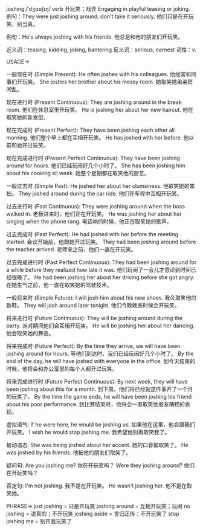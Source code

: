 joshing:/ˈdʒoʊʃɪŋ/
verb
开玩笑；戏弄
Engaging in playful teasing or joking.
例句：They were just joshing around, don't take it seriously. 他们只是在开玩笑，别当真。

例句：He's always joshing with his friends. 他总是和他的朋友们开玩笑。


近义词：teasing, kidding, joking, bantering
反义词：serious, earnest
词性：v.


USAGE->

一般现在时 (Simple Present):
He often joshes with his colleagues. 他经常和同事们开玩笑。
She joshes her brother about his messy room. 她取笑她弟弟房间乱。

现在进行时 (Present Continuous):
They are joshing around in the break room. 他们在休息室里开玩笑。
He is joshing her about her new haircut. 他在取笑她的新发型。

现在完成时 (Present Perfect):
They have been joshing each other all morning. 他们整个早上都在互相开玩笑。
He has joshed with her before. 他以前和她开过玩笑。

现在完成进行时 (Present Perfect Continuous):
They have been joshing around for hours. 他们已经玩闹好几个小时了。
She has been joshing him about his cooking all week. 她整个星期都在取笑他的厨艺。

一般过去时 (Simple Past):
He joshed her about her clumsiness. 他取笑她的笨拙。
They joshed around during the car ride. 他们在车程中互相开玩笑。

过去进行时 (Past Continuous):
They were joshing around when the boss walked in. 老板进来时，他们正在开玩笑。
He was joshing her about her singing when the phone rang. 电话响的时候，他正在取笑她的歌声。

过去完成时 (Past Perfect):
He had joshed with her before the meeting started. 会议开始前，他跟她开过玩笑。
They had been joshing around before the teacher arrived. 老师来之前，他们一直在开玩笑。

过去完成进行时 (Past Perfect Continuous):
They had been joshing around for a while before they realized how late it was.  他们玩闹了一会儿才意识到时间已经很晚了。
He had been joshing her about her driving before she got angry. 在她生气之前，他一直在取笑她的驾驶技术。

一般将来时 (Simple Future):
I will josh him about his new shoes. 我会取笑他的新鞋。
They will josh around later tonight. 他们今晚晚些时候会开玩笑。

将来进行时 (Future Continuous):
They will be joshing around during the party. 派对期间他们会互相开玩笑。
He will be joshing her about her dancing. 他会取笑她的舞姿。

将来完成时 (Future Perfect):
By the time they arrive, we will have been joshing around for hours.  等他们到达时，我们已经玩闹好几个小时了。
By the end of the day, he will have joshed with everyone in the office.  到今天结束的时候，他将会和办公室里的每个人都开过玩笑。

将来完成进行时 (Future Perfect Continuous):
By next week, they will have been joshing about this for a month. 到下周，他们将已经就这件事开了一个月的玩笑了。
By the time the game ends, he will have been joshing his friend about his poor performance. 到比赛结束时，他将会一直取笑他朋友糟糕的表现。


虚拟语气:
If he were here, he would be joshing us. 如果他在这里，他会跟我们开玩笑。
I wish he would stop joshing me. 我希望他别再取笑我了。

被动语态:
She was being joshed about her accent.  她的口音被取笑了。
He was joshed by his friends. 他被他的朋友们取笑了。

疑问句:
Are you joshing me? 你在开玩笑吗？
Were they joshing around? 他们在开玩笑吗？

否定句:
I'm not joshing. 我不是在开玩笑。
He wasn't joshing her. 他不是在取笑她。

PHRASE->
just joshing = 只是开玩笑
joshing around =  互相开玩笑；玩闹
no joshing =  说真的；不开玩笑
joshing aside =  言归正传；不开玩笑了
stop joshing me = 别开我玩笑了